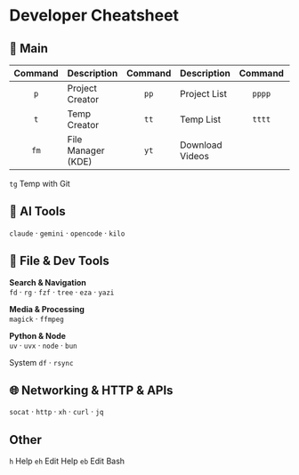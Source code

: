 # Developer Cheatsheet

## 🚀 Main

| Command | Description | Command | Description | Command | Description |
|:-------:|-------------|:-------:|-------------|:-------:|-------------|
| `p` | Project Creator | `pp` | Project List | `pppp` | Delete Projects |
| `t` | Temp Creator | `tt` | Temp List | `tttt` | Delete Temp |
| `fm` | File Manager (KDE) | `yt` | Download Videos | | |

`tg` Temp with Git

## 🤖 AI Tools

`claude` · `gemini` · `opencode` · `kilo`

## 📁 File & Dev Tools

**Search & Navigation**  
`fd` · `rg` · `fzf` · `tree` · `eza` · `yazi`

**Media & Processing**  
`magick` · `ffmpeg`

**Python & Node**  
`uv` · `uvx` · `node` · `bun`

System
`df` · `rsync`

## 🌐 Networking & HTTP & APIs

`socat` · `http` · `xh` · `curl` · `jq`

## Other

`h` Help `eh` Edit Help `eb` Edit Bash

